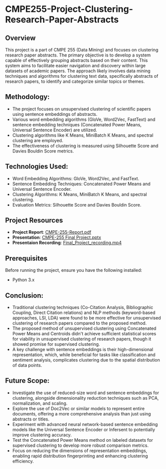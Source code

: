 # CMPE255-Project-Clustering-Research-Paper-Abstracts

## Overview
This project is a part of CMPE 255 (Data Mining) and focuses on clustering research paper abstracts. The primary objective is to develop a system capable of effectively grouping abstracts based on their content. This system aims to facilitate easier navigation and discovery within large datasets of academic papers. The approach likely involves data mining techniques and algorithms for clustering text data, specifically abstracts of research papers, to identify and categorize similar topics or themes.

## Methodology:

- The project focuses on unsupervised clustering of scientific papers using sentence embeddings of abstracts.
- Various word embedding algorithms (GloVe, Word2Vec, FastText) and sentence embedding techniques (Concatenated Power Means, Universal Sentence Encoder) are utilized.
- Clustering algorithms like K Means, MiniBatch K Means, and spectral clustering are employed.
- The effectiveness of clustering is measured using Silhouette Score and Davies Bouldin Score metrics.

## Technologies Used:

- Word Embedding Algorithms: GloVe, Word2Vec, and FastText.
- Sentence Embedding Techniques: Concatenated Power Means and Universal Sentence Encoder.
- Clustering Algorithms: K Means, MiniBatch K Means, and spectral clustering.
- Evaluation Metrics: Silhouette Score and Davies Bouldin Score.

## Project Resources
- **Project Report**: [CMPE-255-Report.pdf](https://github.com/AtharvaJadhav/CMPE255-Project-Clustering-Research-Paper-Abstracts/blob/main/CMPE-255-Report.pdf)
- **Presentation**: [CMPE-255 Final Project.pptx](https://github.com/AtharvaJadhav/CMPE255-Project-Clustering-Research-Paper-Abstracts/blob/main/CMPE-255%20Final%20Project.pptx)
- **Presentaion Recording**: [Final_Project_recording.mp4](https://github.com/AtharvaJadhav/CMPE255-Project-Clustering-Research-Paper-Abstracts/blob/main/Final_Project_recording.mp4)

## Prerequisites
Before running the project, ensure you have the following installed:
- Python 3.x

## Conclusion:
- Traditional clustering techniques (Co-Citation Analysis, Bibliographic Coupling, Direct Citation relations) and NLP methods (keyword-based approaches, LSI, LDA) were found to be more effective for unsupervised clustering of research papers compared to the proposed method.
- The proposed method of unsupervised clustering using Concatenated Power Means and Centroids didn't achieve sufficient statistical scores for viability in unsupervised clustering of research papers, though it showed promise for supervised clustering.
- A key challenge with sentence embeddings is their high-dimensional representation, which, while beneficial for tasks like classification and sentiment analysis, complicates clustering due to the spatial distribution of data points.

## Future Scope:
- Investigate the use of reduced-size word and sentence embeddings for clustering, alongside dimensionality reduction techniques such as PCA, normalization, and scaling.
- Explore the use of Doc2Vec or similar models to represent entire documents, offering a more comprehensive analysis than just using abstracts or titles.
- Experiment with advanced neural network-based sentence embedding models like the Universal Sentence Encoder or Infersent to potentially improve clustering accuracy.
- Test the Concatenated Power Means method on labeled datasets for supervised clustering to develop more robust comparison metrics.
- Focus on reducing the dimensions of representation embeddings, enabling rapid distribution fingerprinting and enhancing clustering efficiency.

